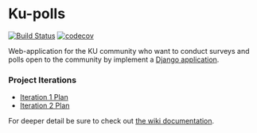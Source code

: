 # Ku-polls
[![Build Status](https://travis-ci.com/lisbono2001/ku-polls.svg?branch=master)](https://travis-ci.com/lisbono2001/ku-polls) 
[![codecov](https://codecov.io/gh/lisbono2001/ku-polls/branch/master/graph/badge.svg)](https://codecov.io/gh/lisbono2001/ku-polls)

Web-application for the KU community who want to conduct surveys and polls open to the community by implement a [Django application](https://www.djangoproject.com/start/).  

### Project Iterations  
* [Iteration 1 Plan](https://github.com/lisbono2001/ku-polls/wiki/Iteration-1-Plan)
* [Iteration 2 Plan](https://github.com/lisbono2001/ku-polls/wiki/Iteration-2-Plan)



For deeper detail be sure to check out [the wiki documentation](https://github.com/lisbono2001/ku-polls/wiki).
